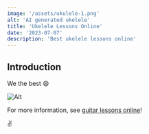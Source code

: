 ```yaml
---
image: '/assets/ukulele-1.png'
alt: 'AI generated ukelele'
title: 'Ukelele Lessons Online'
date: '2023-07-07'
description: 'Best ukelele lessons online'
---
```


## Introduction
We the best 😄

![Alt](/assets/ukulele-0.png "Title")

For more information, see [guitar lessons online](/posts/guitar-lessons-online)!

✌️